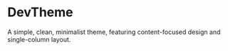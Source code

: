 # DevTheme
A simple, clean, minimalist theme, featuring content-focused design and single-column layout.
